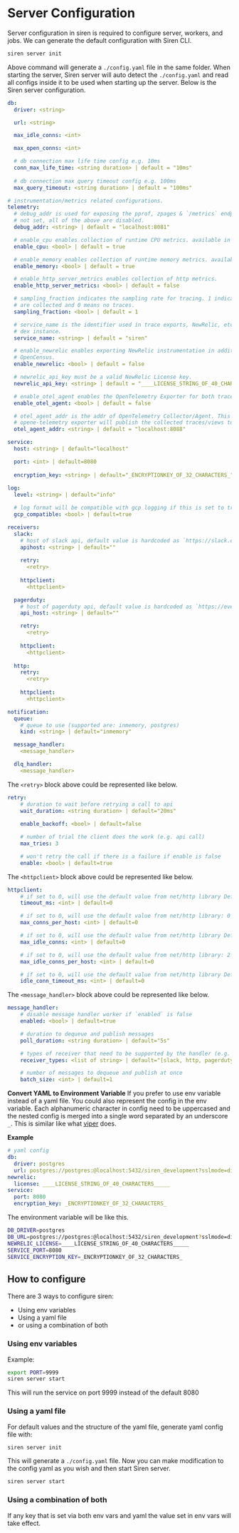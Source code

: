 # Server Configuration

Server configuration in siren is required to configure server, workers, and jobs. We can generate the default configuration with Siren CLI.
```bash
siren server init
```
Above command will generate a `./config.yaml` file in the same folder. When starting the server, Siren server will auto detect the `./config.yaml` and read all configs inside it to be used when starting up the server. Below is the Siren server configuration.

```yaml
db:
  driver: <string>

  url: <string>

  max_idle_conns: <int>

  max_open_conns: <int>

  # db connection max life time config e.g. 10ms
  conn_max_life_time: <string duration> | default = "10ms"
  
  # db connection max query timeout config e.g. 100ms
  max_query_timeout: <string duration> | default = "100ms"

# instrumentation/metrics related configurations.
telemetry:
  # debug_addr is used for exposing the pprof, zpages & `/metrics` endpoints. if
  # not set, all of the above are disabled.
  debug_addr: <string> | default = "localhost:8081"

  # enable_cpu enables collection of runtime CPU metrics. available in `/metrics`.
  enable_cpu: <bool> | default = true

  # enable_memory enables collection of runtime memory metrics. available via `/metrics`.
  enable_memory: <bool> | default = true

  # enable_http_server_metrics enables collection of http metrics.
  enable_http_server_metrics: <bool> | default = false

  # sampling_fraction indicates the sampling rate for tracing. 1 indicates all traces
  # are collected and 0 means no traces.
  sampling_fraction: <bool> | default = 1

  # service_name is the identifier used in trace exports, NewRelic, etc for the
  # dex instance.
  service_name: <string> | default = "siren"

  # enable_newrelic enables exporting NewRelic instrumentation in addition to the
  # OpenCensus.
  enable_newrelic: <bool> | default = false

  # newrelic_api_key must be a valid NewRelic License key.
  newrelic_api_key: <string> | default = "____LICENSE_STRING_OF_40_CHARACTERS_____"

  # enable_otel_agent enables the OpenTelemetry Exporter for both traces and views.
  enable_otel_agent: <bool> | default = false

  # otel_agent_addr is the addr of OpenTelemetry Collector/Agent. This is where the
  # opene-telemetry exporter will publish the collected traces/views to.
  otel_agent_addr: <string> | default = "localhost:8088"

service:
  host: <string> | default="localhost"

  port: <int> | default=8080
  
  encryption_key: <string> | default="_ENCRYPTIONKEY_OF_32_CHARACTERS_"
  
log:
  level: <string> | default="info"

  # log format will be compatible with gcp logging if this is set to true
  gcp_compatible: <bool> | default=true

receivers:
  slack:
    # host of slack api, default value is hardcoded as `https://slack.com/api`
    apihost: <string> | default=""
    
    retry:
      <retry>
      
    httpclient:
      <httpclient>

  pagerduty:
    # host of pagerduty api, default value is hardcoded as `https://events.pagerduty.com`
    api_host: <string> | default=""

    retry:
      <retry>
      
    httpclient:
      <httpclient>
      
  http:
    retry:
      <retry>
      
    httpclient:
      <httpclient>

notification:
  queue:
    # queue to use (supported are: inmemory, postgres)
    kind: <string> | default="inmemory"

  message_handler:
    <message_handler>

  dlq_handler:
    <message_handler>
```

The `<retry>` block above could be represented like below.
```yaml
retry:
    # duration to wait before retrying a call to api
    wait_duration: <string duration> | default="20ms"
    
    enable_backoff: <bool> | default=false

    # number of trial the client does the work (e.g. api call)
    max_tries: 3

    # won't retry the call if there is a failure if enable is false
    enable: <bool> | default=true
```

The `<httpclient>` block above could be represented like below.
```yaml
httpclient:
    # if set to 0, will use the default value from net/http library DefaultTransport: 30000
    timeout_ms: <int> | default=0

    # if set to 0, will use the default value from net/http library: 0 means no limit
    max_conns_per_host: <int> | default=0

    # if set to 0, will use the default value from net/http library DefaultTransport: 100
    max_idle_conns: <int> | default=0

    # if set to 0, will use the default value from net/http library: 2
    max_idle_conns_per_host: <int> | default=0

    # if set to 0, will use the default value from net/http library DefaultTransport: 90000
    idle_conn_timeout_ms: <int> | default=0
```

The `<message_handler>` block above could be represented like below.
```yaml
message_handler:
    # disable message handler worker if `enabled` is false
    enabled: <bool> | default=true

    # duration to dequeue and publish messages
    poll_duration: <string duration> | default="5s"

    # types of receiver that need to be supported by the handler (e.g. slack, http, pagerduty, file)
    receiver_types: <list of string> | default="[slack, http, pagerduty, file]"\

    # number of messages to dequeue and publish at once
    batch_size: <int> | default=1
```

**Convert YAML to Environment Variable**
If you prefer to use env variable instead of a yaml file. You could also represent the config in the env variable. Each alphanumeric character in config need to be uppercased and the nested config is merged into a single word separated by an underscore `_`. This is similar like what [viper](https://github.com/spf13/viper) does.

__Example__

```yaml
# yaml config
db:
  driver: postgres
  url: postgres://postgres:@localhost:5432/siren_development?sslmode=disable
newrelic:
  license: ____LICENSE_STRING_OF_40_CHARACTERS_____
service:
  port: 8080
  encryption_key: _ENCRYPTIONKEY_OF_32_CHARACTERS_
```
The environment variable will be like this.
```bash
DB_DRIVER=postgres
DB_URL=postgres://postgres:@localhost:5432/siren_development?sslmode=disable
NEWRELIC_LICENSE=____LICENSE_STRING_OF_40_CHARACTERS_____
SERVICE_PORT=8080
SERVICE_ENCRYPTION_KEY=_ENCRYPTIONKEY_OF_32_CHARACTERS_
```

## How to configure

There are 3 ways to configure siren:

- Using env variables
- Using a yaml file
- or using a combination of both

### Using env variables

Example:

```sh
export PORT=9999
siren server start
```

This will run the service on port 9999 instead of the default 8080

### Using a yaml file

For default values and the structure of the yaml file, generate yaml config file with:
```bash
siren server init
```
This will generate a `./config.yaml` file. Now you can make modification to the config yaml as you wish and then start Siren server.

```sh
siren server start
```

### Using a combination of both

If any key that is set via both env vars and yaml the value set in env vars will take effect.
